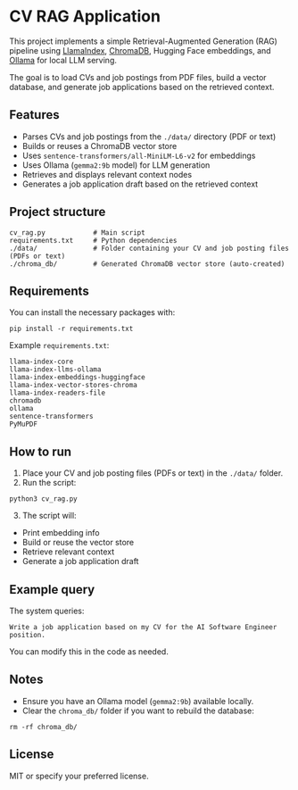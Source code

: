 # CV RAG Application

This project implements a simple Retrieval-Augmented Generation (RAG) pipeline using [LlamaIndex](https://www.llamaindex.ai/), [ChromaDB](https://www.trychroma.com/), Hugging Face embeddings, and [Ollama](https://ollama.com/) for local LLM serving.

The goal is to load CVs and job postings from PDF files, build a vector database, and generate job applications based on the retrieved context.

## Features

- Parses CVs and job postings from the `./data/` directory (PDF or text)
- Builds or reuses a ChromaDB vector store
- Uses `sentence-transformers/all-MiniLM-L6-v2` for embeddings
- Uses Ollama (`gemma2:9b` model) for LLM generation
- Retrieves and displays relevant context nodes
- Generates a job application draft based on the retrieved context

## Project structure

```
cv_rag.py            # Main script
requirements.txt     # Python dependencies
./data/              # Folder containing your CV and job posting files (PDFs or text)
./chroma_db/         # Generated ChromaDB vector store (auto-created)
```

## Requirements

You can install the necessary packages with:
```
pip install -r requirements.txt
```

Example `requirements.txt`:
```
llama-index-core
llama-index-llms-ollama
llama-index-embeddings-huggingface
llama-index-vector-stores-chroma
llama-index-readers-file
chromadb
ollama
sentence-transformers
PyMuPDF
```

## How to run

1. Place your CV and job posting files (PDFs or text) in the `./data/` folder.
2. Run the script:
```
python3 cv_rag.py
```
3. The script will:
- Print embedding info
- Build or reuse the vector store
- Retrieve relevant context
- Generate a job application draft

## Example query

The system queries:
```
Write a job application based on my CV for the AI Software Engineer position.
```
You can modify this in the code as needed.

## Notes

- Ensure you have an Ollama model (`gemma2:9b`) available locally.
- Clear the `chroma_db/` folder if you want to rebuild the database:
```
rm -rf chroma_db/
```

## License

MIT or specify your preferred license.
